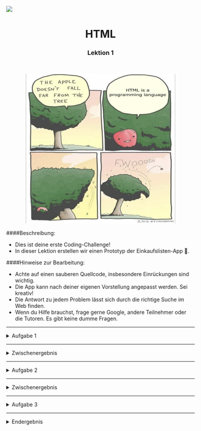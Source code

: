 
![](https://us-central1-progress-markdown.cloudfunctions.net/progress/50)
<h1 align="center">HTML</h1>
<h3 align="center">Lektion 1</h3>
<br>

<p align="center">
  <img src="img/meme-html1.png" width="400" height="400" />
</p>

####Beschreibung:

- Dies ist deine erste Coding-Challenge!
- In dieser Lektion erstellen wir einen Prototyp der Einkaufslisten-App 🛒.

####Hinweise zur Bearbeitung:

- Achte auf einen sauberen Quellcode, insbesondere Einrückungen sind wichtig.
- Die App kann nach deiner eigenen Vorstellung angepasst werden. Sei kreativ!
- Die Antwort zu jedem Problem lässt sich durch die richtige Suche im Web finden.
- Wenn du Hilfe brauchst, frage gerne Google, andere Teilnehmer oder die Tutoren. Es gibt keine dumme Fragen.

---


<details>
<summary>Aufgabe 1</summary>

In der HTML-Datei, `html-lektion1.html` findest du bereits ein erstes HTML Konstrukt. Dieses enthält die 
äußeren `<html>`-Tags mit einem `<head>`-Tag.
1. Erstelle innerhalb des `<head>`-Tags die `<title>`-Tags. Dieser Titel kann zum Beispiel Einkaufslisten-App heißen. 
2. Nun soll in den ersten Abschnitt der Seite folgendes eingefügt werden:
- Eine Überschrift `Einkaufsliste` in Schriftgröße `h1`,
- Ein frei stehender Text `Artikel hinzufügen +` und
- Eine horizontale Linie

</details>

---
<details>
<summary>Zwischenergebnis</summary>

Durch das Erstellen all der neuen HTML-Komponenten, sollte deine App nun ungefähr so aussehen:
<p>
  <img src="img/html1-aufgabe1.png" width="300" height="150" />
</p>
</details>

---
<details>
<summary>Aufgabe 2</summary>

Als Nächstes fügen wir die folgenden Abschnitte hinzu:

1. Der zweite Abschnitt wird die Liste der noch nicht gekauften Waren. Folgende Elemente können eingefügt werden:
- Einen Text `Einkaufen` in Schriftgröße `h2`
- Die drei Artikel `Brokkoli`, `Reis` und `Streukäse`, jeweils mit einem Zeilenumbruch am Ende
- Eine horizontale Linie zum Abschluss
2. Es folgt der Abschnitt mit den bereits gekauften Waren. Hierzu wieder folgendes einfügen:
- Einen Text `Erledigt` in Schriftgröße `h2`
- Einen Artikel `Tofu` mit abschließendem Zeilenumbruch
- Eine horizontale Linie zum Abschluss
3. Wir schließen die Aufgabe 2 ab, indem wir die drei Texte `Gruppen`, `Sortieren`, `Einstellungen` in **jeweils**
   einem eigenen `div`-Element ans Ende des Dokumentes schreiben.


</details>

---
<details>
<summary>Zwischenergebnis</summary>

Durch das Erstellen all der neuen HTML-Komponenten, sollte deine App nun ungefähr so aussehen:
<p>
  <img src="img/html1-aufgabe2.png" width="250" height="400" />
</p>
</details>

---

<details>
<summary>Aufgabe 3</summary>

In dieser Aufgabe bringen wir etwas mehr Form in deine HTML-App
1. Unterteile die Webseite mit den entsprechenden Tags in Header, Main und Footer.
- Header: `Einkaufsliste` bis `Artikel hinzufügen +`
- Main: `Einkaufen` bis `Tofu`
- Footer: `Gruppen` bis `Einstellungen`
2. Unterteile die Rubrik "Einkaufen" und "Erledigt" mitsamt ihrer Unterpunkte in zwei verschiedene Sections.
Dies geschieht mithilfe von `<section>`-Tags.
3. Der Text `Artikel hinzufügen +` soll innerhalb eines `<nav>`-Elements stehen. Setze dies um.
4. Auch die Texte im Footer sollen **gemeinsam** innerhalb **eines** weiteren `<nav>`-Elements stehen.
5. Umschließe nun die `<header>`, `<main>` und die `<footer>` Section mit einem einzigen `<body>`-Tag

</details>

---
<details>
<summary>Endergebnis</summary>

Die App hat sich jetzt zwar kaum verändert, aber es gehört nun mal zu den best-practices, die App in 
verschiedene Bereiche einzuteilen. <br><br>
<p>
  <img src="img/html1-endergebnis.png" width="250" height="400" />
</p>
</details>


<br><br>




